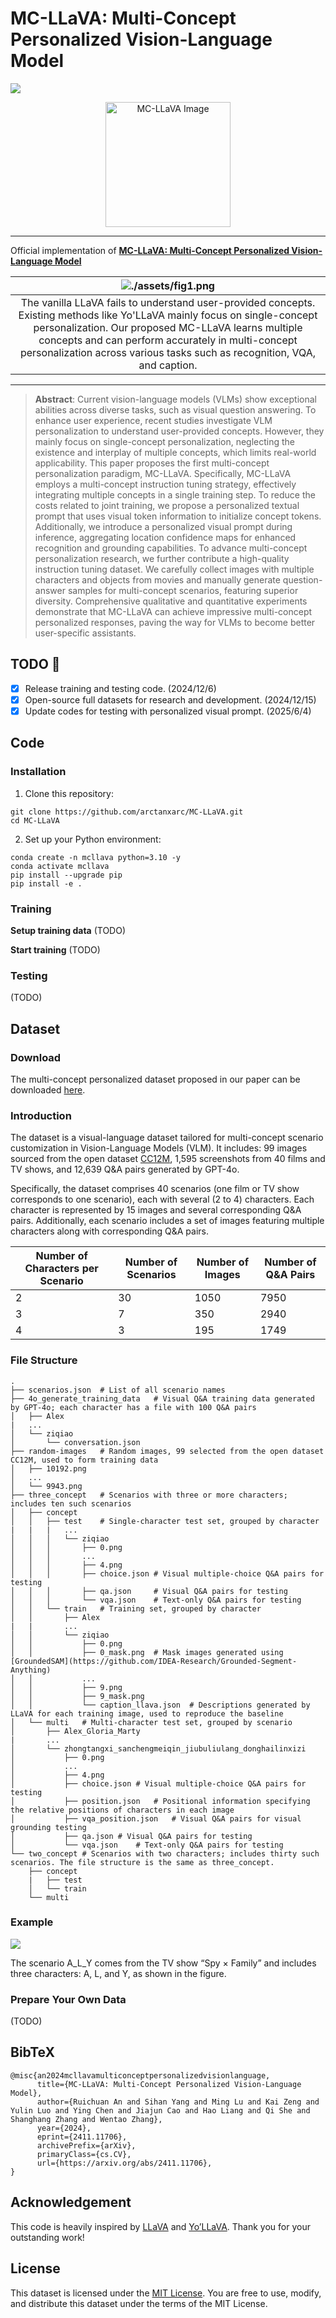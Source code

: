 # MC-LLaVA: Multi-Concept Personalized Vision-Language Model

<a href=https://arxiv.org/abs/2411.11706><img src="https://img.shields.io/badge/arxiv-2411.11706-orange?logo=arxiv&logoColor=white"/></a>

<div style="text-align: center;">
  <img src="./assets/mcllava_icon.png" width="200" alt="MC-LLaVA Image">
</div>

---

Official implementation of [**MC-LLaVA: Multi-Concept Personalized Vision-Language Model**](https://arxiv.org/abs/2411.11706)

| ![./assets/fig1.png](./assets/fig1.png) |
|:--:|
|The vanilla LLaVA fails to understand user-provided concepts. Existing methods like Yo'LLaVA mainly focus on single-concept personalization. Our proposed MC-LLaVA learns multiple concepts and can perform accurately in multi-concept personalization across various tasks such as recognition, VQA, and caption.|

---

> **Abstract**: Current vision-language models (VLMs) show exceptional abilities across diverse tasks, such as visual question answering. To enhance user experience, recent studies investigate VLM personalization to understand user-provided concepts. However, they mainly focus on single-concept personalization, neglecting the existence and interplay of multiple concepts, which limits real-world applicability. This paper proposes the first multi-concept personalization paradigm, MC-LLaVA. Specifically, MC-LLaVA employs a multi-concept instruction tuning strategy, effectively integrating multiple concepts in a single training step. To reduce the costs related to joint training, we propose a personalized textual prompt that uses visual token information to initialize concept tokens. Additionally, we introduce a personalized visual prompt during inference, aggregating location confidence maps for enhanced recognition and grounding capabilities. To advance multi-concept personalization research, we further contribute a high-quality instruction tuning dataset. We carefully collect images with multiple characters and objects from movies and manually generate question-answer samples for multi-concept scenarios, featuring superior diversity. Comprehensive qualitative and quantitative experiments demonstrate that MC-LLaVA can achieve impressive multi-concept personalized responses, paving the way for VLMs to become better user-specific assistants.

## TODO 🚀

- [x] Release training and testing code. (2024/12/6)
- [x] Open-source full datasets for research and development. (2024/12/15)
- [x] Update codes for testing with personalized visual prompt. (2025/6/4)

## Code

### Installation

1. Clone this repository:
```shell
git clone https://github.com/arctanxarc/MC-LLaVA.git
cd MC-LLaVA
```
2. Set up your Python environment:

```shell
conda create -n mcllava python=3.10 -y
conda activate mcllava
pip install --upgrade pip
pip install -e .
```

### Training

**Setup training data** (TODO)

**Start training** (TODO)

### Testing

(TODO)

## Dataset

### Download

The multi-concept personalized dataset proposed in our paper can be downloaded [here](https://drive.google.com/file/d/1088_EQXaURmpNcc0SLPVX3glmKZ4HBDQ/view?usp=sharing).

### Introduction

The dataset is a visual-language dataset tailored for multi-concept scenario customization in Vision-Language Models (VLM). It includes: 99 images sourced from the open dataset [CC12M](https://github.com/google-research-datasets/conceptual-12m), 1,595 screenshots from 40 films and TV shows, and 12,639 Q&A pairs generated by GPT-4o.

Specifically, the dataset comprises 40 scenarios (one film or TV show corresponds to one scenario), each with several (2 to 4) characters. Each character is represented by 15 images and several corresponding Q&A pairs. Additionally, each scenario includes a set of images featuring multiple characters along with corresponding Q&A pairs.

| Number of Characters per Scenario | Number of Scenarios | Number of Images | Number of  Q&A Pairs |
|-----------------------------------|---------------------|------------------|---------------------|
| 2                                 | 30                  | 1050             | 7950                |
| 3                                 | 7                   | 350              | 2940                |
| 4                                 | 3                   | 195              | 1749                |

### File Structure

```plain text
.
├── scenarios.json  # List of all scenario names
├── 4o_generate_training_data   # Visual Q&A training data generated by GPT-4o; each character has a file with 100 Q&A pairs
│   ├── Alex
|   ...
│   └── ziqiao
│       └── conversation.json
├── random-images   # Random images, 99 selected from the open dataset CC12M, used to form training data
│   ├── 10192.png
│   ...
│   └── 9943.png
├── three_concept   # Scenarios with three or more characters; includes ten such scenarios
│   ├── concept
│   │   ├── test    # Single-character test set, grouped by character
|   |   |   ...
│   │   │   └── ziqiao
│   │   │       ├── 0.png
│   │   │       ...
│   │   │       ├── 4.png
│   │   │       ├── choice.json # Visual multiple-choice Q&A pairs for testing
│   │   │       ├── qa.json     # Visual Q&A pairs for testing
│   │   │       └── vqa.json    # Text-only Q&A pairs for testing
│   │   └── train   # Training set, grouped by character
│   │       ├── Alex
|   |       ...
│   │       └── ziqiao
│   │           ├── 0.png
│   │           ├── 0_mask.png  # Mask images generated using [GroundedSAM](https://github.com/IDEA-Research/Grounded-Segment-Anything)
│   │           ...
│   │           ├── 9.png
│   │           ├── 9_mask.png
│   │           └── caption_llava.json  # Descriptions generated by LLaVA for each training image, used to reproduce the baseline
│   └── multi   # Multi-character test set, grouped by scenario
│       ├── Alex_Gloria_Marty
|       ...
│       └── zhongtangxi_sanchengmeiqin_jiubuliulang_donghailinxizi
│           ├── 0.png
│           ...
│           ├── 4.png
│           ├── choice.json # Visual multiple-choice Q&A pairs for testing
│           ├── position.json   # Positional information specifying the relative positions of characters in each image
│           ├── vqa_position.json   # Visual Q&A pairs for visual grounding testing
│           ├── qa.json # Visual Q&A pairs for testing
│           └── vqa.json    # Text-only Q&A pairs for testing
└── two_concept # Scenarios with two characters; includes thirty such scenarios. The file structure is the same as three_concept.
    ├── concept
    |   ├── test
    │   └── train
    └── multi
```

### Example

![](assets/dataset.png)

The scenario A_L_Y comes from the TV show “Spy × Family” and includes three characters: A, L, and Y, as shown in the figure.

### Prepare Your Own Data

(TODO)

## BibTeX

```
@misc{an2024mcllavamulticonceptpersonalizedvisionlanguage,
      title={MC-LLaVA: Multi-Concept Personalized Vision-Language Model}, 
      author={Ruichuan An and Sihan Yang and Ming Lu and Kai Zeng and Yulin Luo and Ying Chen and Jiajun Cao and Hao Liang and Qi She and Shanghang Zhang and Wentao Zhang},
      year={2024},
      eprint={2411.11706},
      archivePrefix={arXiv},
      primaryClass={cs.CV},
      url={https://arxiv.org/abs/2411.11706}, 
}
```

## Acknowledgement

This code is heavily inspired by [LLaVA](https://github.com/haotian-liu/LLaVA) and [Yo’LLaVA](https://github.com/WisconsinAIVision/YoLLaVA). Thank you for your outstanding work!


## License

This dataset is licensed under the [MIT License](./LICENSE). You are free to use, modify, and distribute this dataset under the terms of the MIT License.